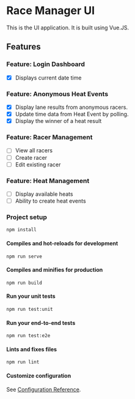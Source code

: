 # Race Manager UI
This is the UI application. It is built using Vue.JS.

## Features

### Feature: Login Dashboard
- [x] Displays current date time

### Feature: Anonymous Heat Events
- [x] Display lane results from anonymous racers. 
- [x] Update time data from Heat Event by polling.
- [x] Display the winner of a heat result

### Feature: Racer Management
- [ ] View all racers
- [ ] Create racer
- [ ] Edit existing racer
 
### Feature: Heat Management
- [ ] Display available heats
- [ ] Ability to create heat events

### Project setup
```
npm install
```

#### Compiles and hot-reloads for development
```
npm run serve
```

#### Compiles and minifies for production
```
npm run build
```

#### Run your unit tests
```
npm run test:unit
```

#### Run your end-to-end tests
```
npm run test:e2e
```

#### Lints and fixes files
```
npm run lint
```

#### Customize configuration
See [Configuration Reference](https://cli.vuejs.org/config/).
